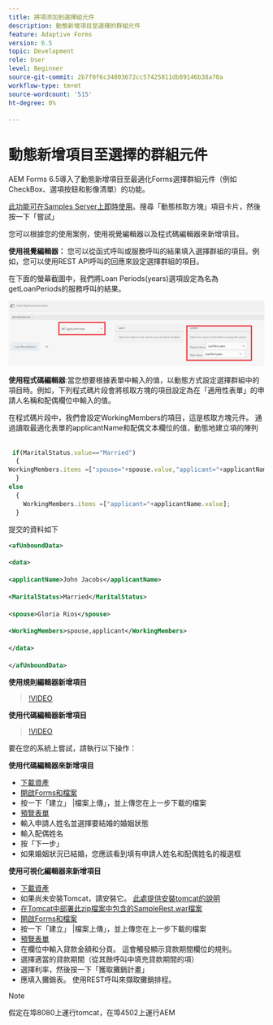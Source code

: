 ```yaml
---
title: 將項添加到選擇組元件
description: 動態新增項目至選擇的群組元件
feature: Adaptive Forms
version: 6.5
topic: Development
role: User
level: Beginner
source-git-commit: 2b7f0f6c34803672cc57425811db89146b38a70a
workflow-type: tm+mt
source-wordcount: '515'
ht-degree: 0%

---
```




# 動態新增項目至選擇的群組元件

AEM Forms 6.5導入了動態新增項目至最適化Forms選擇群組元件（例如CheckBox、選項按鈕和影像清單）的功能。

[此功能可在Samples Server上即時使用](https://forms.enablementadobe.com/content/samples/samples.html?query=0#collapse1)。搜尋「動態核取方塊」項目卡片，然後按一下「嘗試」


您可以根據您的使用案例，使用視覺編輯器以及程式碼編輯器來新增項目。

**使用視覺編輯器：** 您可以從函式呼叫或服務呼叫的結果填入選擇群組的項目。例如，您可以使用REST API呼叫的回應來設定選擇群組的項目。

在下面的螢幕截圖中，我們將Loan Periods(years)選項設定為名為getLoanPeriods的服務呼叫的結果。

![規則編輯器](assets/ruleeditor.png)

**使用程式碼編輯器**:當您想要根據表單中輸入的值，以動態方式設定選擇群組中的項目時。例如，下列程式碼片段會將核取方塊的項目設定為在「適用性表單」的申請人名稱和配偶欄位中輸入的值。

在程式碼片段中，我們會設定WorkingMembers的項目，這是核取方塊元件。 通過讀取最適化表單的applicantName和配偶文本欄位的值，動態地建立項的陣列

```javascript
 
 if(MaritalStatus.value=="Married")
  {
WorkingMembers.items =["spouse="+spouse.value,"applicant="+applicantName.value];
  }
else
  {
    WorkingMembers.items =["applicant="+applicantName.value];
  }
```

提交的資料如下

```xml
<afUnboundData>

<data>

<applicantName>John Jacobs</applicantName>

<MaritalStatus>Married</MaritalStatus>

<spouse>Gloria Rios</spouse>

<WorkingMembers>spouse,applicant</WorkingMembers>

</data>

</afUnboundData>
```

**使用規則編輯器新增項目**

>[!VIDEO](https://video.tv.adobe.com/v/26847?quality=12&learn=on)

**使用代碼編輯器新增項目**

>[!VIDEO](https://video.tv.adobe.com/v/26848?quality=12&learn=on)

要在您的系統上嘗試，請執行以下操作：

**使用代碼編輯器來新增項目**

* [下載資產](assets/usingthecodeeditor.zip)
* [開啟Forms和檔案](http://localhost:4502/aem/forms.html/content/dam/formsanddocuments)
* 按一下「建立」 |檔案上傳」，並上傳您在上一步下載的檔案
* [預覽表單](http://localhost:4502/content/dam/formsanddocuments/simpleform/jcr:content?wcmmode=disabled)
* 輸入申請人姓名並選擇要結婚的婚姻狀態
* 輸入配偶姓名
* 按「下一步」
* 如果婚姻狀況已結婚，您應該看到填有申請人姓名和配偶姓名的複選框

**使用可視化編輯器來新增項目**

* [下載資產](assets/usingthevisualeditor.zip)
* 如果尚未安裝Tomcat，請安裝它。 [此處提供安裝tomcat的說明](https://experienceleague.adobe.com/docs/experience-manager-learn/forms/ic-print-channel-tutorial/introduction.html)
* [在Tomcat中部署此zip檔案中包含的SampleRest.war檔案](assets/sample-rest.zip)
* [開啟Forms和檔案](http://localhost:4502/aem/forms.html/content/dam/formsanddocuments)
* 按一下「建立」 |檔案上傳」，並上傳您在上一步下載的檔案
* [預覽表單](http://localhost:4502/content/dam/formsanddocuments/amortizationschedule/jcr:content?wcmmode=disabled)
* 在欄位中輸入貸款金額和分頁。 這會觸發顯示貸款期間欄位的規則。
* 選擇適當的貸款期間（從其餘呼叫中填充貸款期間的項）
* 選擇利率，然後按一下「獲取攤銷計畫」
* 應填入攤銷表。 使用REST呼叫來擷取攤銷排程。

>[!NOTE]
> 假定在埠8080上運行tomcat，在埠4502上運行AEM
